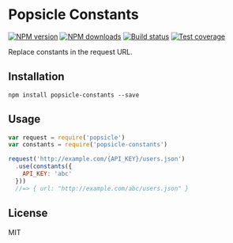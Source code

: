 # Popsicle Constants

[![NPM version][npm-image]][npm-url]
[![NPM downloads][downloads-image]][downloads-url]
[![Build status][travis-image]][travis-url]
[![Test coverage][coveralls-image]][coveralls-url]

Replace constants in the request URL.

## Installation

```
npm install popsicle-constants --save
```

## Usage

```javascript
var request = require('popsicle')
var constants = require('popsicle-constants')

request('http://example.com/{API_KEY}/users.json')
  .use(constants({
    API_KEY: 'abc'
  }))
  //=> { url: "http://example.com/abc/users.json" }
```

## License

MIT

[npm-image]: https://img.shields.io/npm/v/popsicle-constants.svg?style=flat
[npm-url]: https://npmjs.org/package/popsicle-constants
[downloads-image]: https://img.shields.io/npm/dm/popsicle-constants.svg?style=flat
[downloads-url]: https://npmjs.org/package/popsicle-constants
[travis-image]: https://img.shields.io/travis/blakeembrey/popsicle-constants.svg?style=flat
[travis-url]: https://travis-ci.org/blakeembrey/popsicle-constants
[coveralls-image]: https://img.shields.io/coveralls/blakeembrey/popsicle-constants.svg?style=flat
[coveralls-url]: https://coveralls.io/r/blakeembrey/popsicle-constants?branch=master
